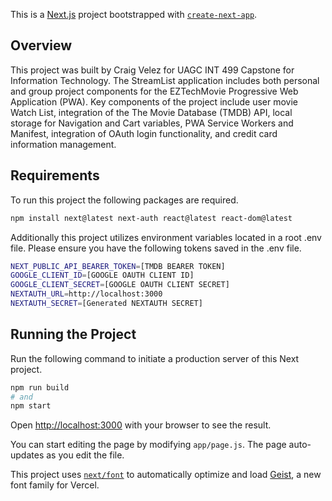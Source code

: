 This is a [Next.js](https://nextjs.org) project bootstrapped with [`create-next-app`](https://nextjs.org/docs/app/api-reference/cli/create-next-app).

## Overview

This project was built by Craig Velez for UAGC INT 499 Capstone for Information Technology. The StreamList application includes both personal and group project components for the EZTechMovie Progressive Web Application (PWA). Key components of the project include user movie Watch List, integration of the The Movie Database (TMDB) API, local storage for Navigation and Cart variables, PWA Service Workers and Manifest, integration of OAuth login functionality, and credit card information management.  

## Requirements 

To run this project the following packages are required.

```bash
npm install next@latest next-auth react@latest react-dom@latest
```

Additionally this project utilizes environment variables located in a root .env file. Please ensure you have the following tokens saved in the .env file.

```bash
NEXT_PUBLIC_API_BEARER_TOKEN=[TMDB BEARER TOKEN]
GOOGLE_CLIENT_ID=[GOOGLE OAUTH CLIENT ID]
GOOGLE_CLIENT_SECRET=[GOOGLE OAUTH CLIENT SECRET]
NEXTAUTH_URL=http://localhost:3000
NEXTAUTH_SECRET=[Generated NEXTAUTH SECRET]
```

## Running the Project

Run the following command to initiate a production server of this Next project.

```bash
npm run build
# and
npm start
```

Open [http://localhost:3000](http://localhost:3000) with your browser to see the result.

You can start editing the page by modifying `app/page.js`. The page auto-updates as you edit the file.

This project uses [`next/font`](https://nextjs.org/docs/app/building-your-application/optimizing/fonts) to automatically optimize and load [Geist](https://vercel.com/font), a new font family for Vercel.

